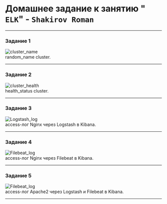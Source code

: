 # Домашнее задание к занятию " `ELK`" - `Shakirov Roman`

---

### Задание 1

![cluster_name](https://puu.sh/K2Yy1/76df3c0ea0.png)\
random_name cluster.

---

### Задание 2

![cluster_health](https://puu.sh/K2YMI/5a5f9b6830.png)\
health_status cluster.

---

### Задание 3

![Logstash_log](https://puu.sh/K2YZs/688eb67820.png)\
access-лог Nginx через Logstash в Kibana.

---

### Задание 4

![Filebeat_log](https://puu.sh/K2ZcI/8ec1cc03b2.png)\
access-лог Nginx через Filebeat в Kibana.

---

### Задание 5

![Filebeat_log](https://puu.sh/K2Zff/62b9ef3569.png)\
access-лог Apache2 через Logstash и Filebeat в Kibana.

---
